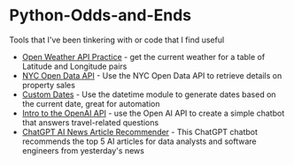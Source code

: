 # Python-Odds-and-Ends
Tools that I've been tinkering with or code that I find useful

* [Open Weather API Practice](https://github.com/DataBaeDev/Python-Odds-and-Ends/blob/main/OpenWeather_API_Practice.ipynb) - get the current weather for a table of Latitude and Longitude pairs
* [NYC Open Data API](https://github.com/DataBaeDev/Python-Odds-and-Ends/blob/main/NYC_Open_Data_API.ipynb) - Use the NYC Open Data API to retrieve details on property sales
* [Custom Dates](https://github.com/DataBaeDev/Python-Odds-and-Ends/blob/main/Custom_Dates.ipynb) - Use the datetime module to generate dates based on the current date, great for automation
* [Intro to the OpenAI API](https://github.com/DataBaeDev/Python-Odds-and-Ends/blob/main/Intro_to_the_OpenAI_API.ipynb) - use the Open AI API to create a simple chatbot that answers travel-related questions
* [ChatGPT AI News Article Recommender](https://github.com/DataBaeDev/Python-Odds-and-Ends/blob/main/ChatGPT_AI_News_Article_Recommender.ipynb) - This ChatGPT chatbot recommends the top 5 AI articles for data analysts and software engineers from yesterday's news
